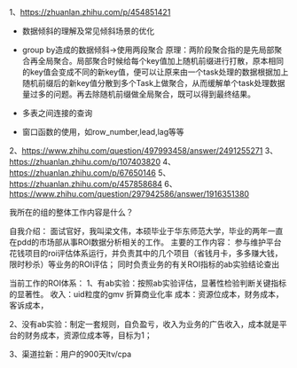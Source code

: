 


1、https://zhuanlan.zhihu.com/p/454851421

* 数据倾斜的理解及常见倾斜场景的优化
* group by造成的数据倾斜->使用两段聚合
原理：两阶段聚合指的是先局部聚合再全局聚合。局部聚合时候给每个key值加上随机前缀进行打散，原本相同的key值会变成不同的新key值，便可以让原来由一个task处理的数据根据加上随机前缀后的新key值分散到多个Task上做聚合，从而缓解单个task处理数据量过多的问题。再去除随机前缀做全局聚合，既可以得到最终结果。



* 多表之间连接的查询
* 窗口函数的使用，如row_number,lead,lag等等




2、https://www.zhihu.com/question/497993458/answer/2491255271
3、https://zhuanlan.zhihu.com/p/107403820
4、https://zhuanlan.zhihu.com/p/67650146
5、https://zhuanlan.zhihu.com/p/457858684
6、https://www.zhihu.com/question/297942586/answer/1916351380


我所在的组的整体工作内容是什么？



自我介绍：
面试官好，我叫梁文伟，本硕毕业于华东师范大学，毕业的两年一直在pdd的市场部从事ROI数据分析相关的工作。
主要的工作内容：
参与维护平台花钱项目的roi评估体系运行，并负责其中的几个项目（省钱月卡，多多赚大钱，限时秒杀）等业务的ROI评估；
同时负责业务的有关ROI指标的ab实验结论查出



当前工作的ROI体系：
1、有ab实验：按照ab实验评估，显著性检验判断关键指标的显著性。
收入：uid粒度的gmv 折算商业化率
成本：资源位成本，财务成本，客诉成本，


2、没有ab实验：制定一套规则，自负盈亏，收入为业务的广告收入，成本就是平台的财务成本，资源位成本等，目标为1；


3、渠道拉新：用户的900天ltv/cpa
